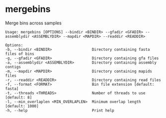 # mergebins

Merge bins across samples

    Usage: mergebins [OPTIONS] --bindir <BINDIR> --gfadir <GFADIR> --assemblydir <ASSEMBLYDIR> --mapdir <MAPDIR> --readdir <READDIR>

    Options:
    -b, --bindir <BINDIR>                  Directory containing fasta files of bins
    -g, --gfadir <GFADIR>                  Directory containing gfa files
    -a, --assemblydir <ASSEMBLYDIR>        Directory containing assembly contigs
    -m, --mapdir <MAPDIR>                  Directory containing mapids files
    -r, --readdir <READDIR>                Directory containing read files
    -f, --format <FORMAT>                  Bin file extension [default: fasta]
    -t, --threads <THREADS>                Number of threads to use [default: 8]
    -l, --min_overlaplen <MIN_OVERLAPLEN>  Minimum overlap length [default: 1000]
    -h, --help                             Print help

